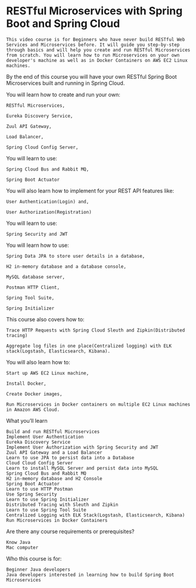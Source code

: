 # RESTful Microservices with Spring Boot and Spring Cloud

    This video course is for Beginners who have never build RESTful Web Services and Microservices before. It will guide you step-by-step through basics and will help you create and run RESTful Microservices from scratch. You will learn how to run Microservices on your own developer's machine as well as in Docker Containers on AWS EC2 Linux machines.

By the end of this course you will have your own RESTful Spring Boot Microservices built and running in Spring Cloud.

You will learn how to create and run your own: 

    RESTful Microservices,

    Eureka Discovery Service,

    Zuul API Gateway,

    Load Balancer,

    Spring Cloud Config Server, 

You will learn to use:

    Spring Cloud Bus and Rabbit MQ,

    Spring Boot Actuator

You will also learn how to implement for your REST API features like: 

    User Authentication(Login) and,

    User Authorization(Registration)

You will learn to use: 

    Spring Security and JWT

You will learn how to use: 

    Spring Data JPA to store user details in a database,

    H2 in-memory database and a database console,

    MySQL database server,

    Postman HTTP Client,

    Spring Tool Suite,

    Spring Initializer

This course also covers how to:

    Trace HTTP Requests with Spring Cloud Sleuth and Zipkin(Distributed tracing)

    Aggregate log files in one place(Centralized logging) with ELK stack(Logstash, Elasticsearch, Kibana).

You will also learn how to: 

    Start up AWS EC2 Linux machine,

    Install Docker,

    Create Docker images,

    Run Microservices in Docker containers on multiple EC2 Linux machines in Amazon AWS Cloud. 

What you’ll learn

    Build and run RESTful Microservices
    Implement User Authentication
    Eureka Discovery Service
    Implement User Authorization with Spring Security and JWT
    Zuul API Gateway and a Load Balancer
    Learn to use JPA to persist data into a Database
    Cloud Cloud Config Server
    Learn to install MySQL Server and persist data into MySQL
    Spring Cloud Bus and Rabbit MQ
    H2 in-memory database and H2 Console
    Spring Boot Actuator
    Learn to use HTTP Postman
    Use Spring Security
    Learn to use Spring Initializer
    Distributed Tracing with Sleuth and Zipkin
    Learn to use Spring Tool Suite
    Centralized Logging with ELK Stack(Logstash, Elasticsearch, Kibana)
    Run Microservices in Docker Containers

Are there any course requirements or prerequisites?

    Know Java
    Mac computer

Who this course is for:

    Beginner Java developers
    Java developers interested in learning how to build Spring Boot Microservices
